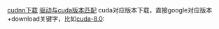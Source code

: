 [cudnn下载](https://developer.nvidia.com/rdp/cudnn-archive)
[驱动与cuda版本匹配](https://docs.nvidia.com/cuda/cuda-toolkit-release-notes/index.html)
cuda对应版本下载，直接google对应版本+download关键字，比如[cuda-8.0](https://developer.nvidia.com/cuda-80-ga2-download-archive):

